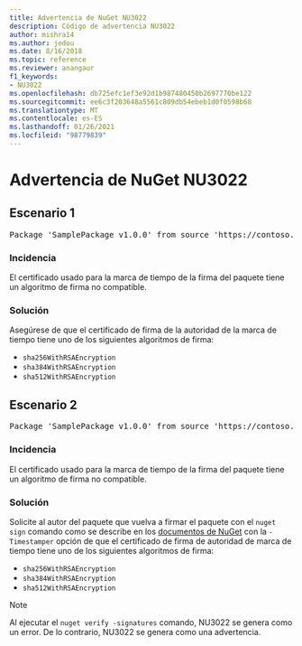 ```yaml
---
title: Advertencia de NuGet NU3022
description: Código de advertencia NU3022
author: mishra14
ms.author: jodou
ms.date: 8/16/2018
ms.topic: reference
ms.reviewer: anangaur
f1_keywords:
- NU3022
ms.openlocfilehash: db725efc1ef3e92d1b987480450b2697770be122
ms.sourcegitcommit: ee6c3f203648a5561c809db54ebeb1d0f0598b68
ms.translationtype: MT
ms.contentlocale: es-ES
ms.lasthandoff: 01/26/2021
ms.locfileid: "98779839"
---
```

# <a name="nuget-warning-nu3022"></a>Advertencia de NuGet NU3022

## <a name="scenario-1"></a>Escenario 1

<pre>Package 'SamplePackage v1.0.0' from source 'https://contoso.com/index.json': The primary signature's timestamp certificate has an unsupported signature algorithm.</pre>

### <a name="issue"></a>Incidencia

El certificado usado para la marca de tiempo de la firma del paquete tiene un algoritmo de firma no compatible.


### <a name="solution"></a>Solución

Asegúrese de que el certificado de firma de la autoridad de la marca de tiempo tiene uno de los siguientes algoritmos de firma: 
* `sha256WithRSAEncryption`
* `sha384WithRSAEncryption`
* `sha512WithRSAEncryption`



## <a name="scenario-2"></a>Escenario 2

<pre>Package 'SamplePackage v1.0.0' from source 'https://contoso.com/index.json': The timestamp certificate has an unsupported signature algorithm (SHA1). The following algorithms are supported: SHA256RSA, SHA384RSA, SHA512RSA.</pre>

### <a name="issue"></a>Incidencia

El certificado usado para la marca de tiempo de la firma del paquete tiene un algoritmo de firma no compatible.


### <a name="solution"></a>Solución

Solicite al autor del paquete que vuelva a firmar el paquete con el `nuget sign` comando como se describe en los [documentos de NuGet](../../create-packages/sign-a-package.md) con la `-Timestamper` opción de que el certificado de firma de autoridad de marca de tiempo tiene uno de los siguientes algoritmos de firma:
* `sha256WithRSAEncryption`
* `sha384WithRSAEncryption`
* `sha512WithRSAEncryption`


> [!Note]
> Al ejecutar el `nuget verify -signatures` comando, NU3022 se genera como un error. De lo contrario, NU3022 se genera como una advertencia.
